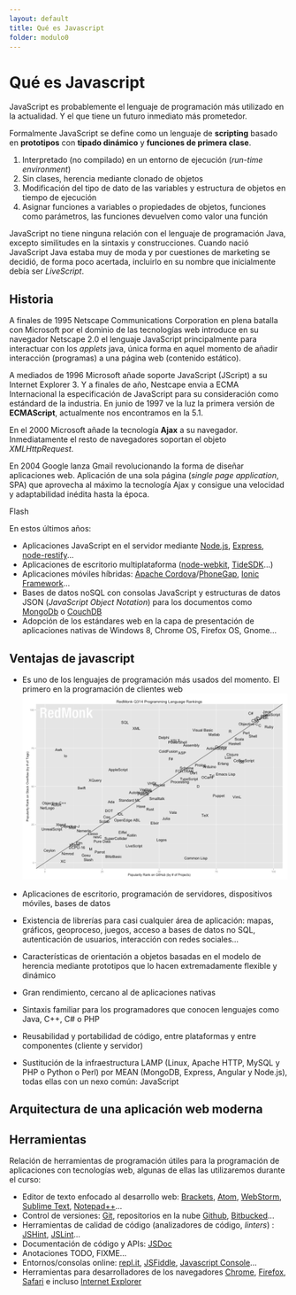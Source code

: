 ```yaml
---
layout: default
title: Qué es Javascript
folder: modulo0
---
```


# Qué es Javascript
JavaScript es probablemente el lenguaje de programación más utilizado en la actualidad. Y el que tiene un futuro inmediato más prometedor.

Formalmente JavaScript se define como un lenguaje de **scripting** basado en **prototipos** con **tipado dinámico** y **funciones de primera clase**.  
  1. Interpretado (no compilado) en un entorno de ejecución (_run-time environment_)  
  2. Sin clases, herencia mediante clonado de objetos  
  3. Modificación del tipo de dato de las variables y estructura de objetos en tiempo de ejecución  
  4. Asignar funciones a variables o propiedades de objetos, funciones como parámetros, las funciones devuelven como valor una función

JavaScript no tiene ninguna relación con el lenguaje de programación Java, excepto similitudes en la sintaxis y construcciones. Cuando nació JavaScript Java estaba muy de moda y por cuestiones de marketing se decidió, de forma poco acertada, incluirlo en su nombre que inicialmente debía ser _LiveScript_.

## Historia
A finales de 1995 Netscape Communications Corporation en plena batalla con Microsoft por el dominio de las tecnologías web introduce en su navegador Netscape 2.0 el lenguaje JavaScript principalmente para interactuar con los _applets_ java, única forma en aquel momento de añadir interacción (programas) a una página web (contenido estático).

A mediados de 1996 Microsoft añade soporte JavaScript (JScript) a su Internet Explorer 3. Y a finales de año, Nestcape envia a ECMA Internacional la especificación de JavaScript para su consideración como estándard de la industria. En junio de 1997 ve la luz la primera versión de **ECMAScript**, actualmente nos encontramos en la 5.1.

En el 2000 Microsoft añade la tecnología **Ajax** a su navegador. Inmediatamente el resto de navegadores soportan el objeto _XMLHttpRequest_. 

En 2004 Google lanza Gmail revolucionando la forma de diseñar aplicaciones web. Aplicación de una sola página (_single page application_, SPA) que aprovecha al máximo la tecnología Ajax y consigue una velocidad y adaptabilidad inédita hasta la época.

Flash

En estos últimos años:  

  + Aplicaciones JavaScript en el servidor mediante [Node.js](http://nodejs.org/), [Express](http://expressjs.com/), [node-restify](http://mcavage.me/node-restify/)...  
  + Aplicaciones de escritorio multiplataforma ([node-webkit](https://github.com/rogerwang/node-webkit), [TideSDK](http://www.tidesdk.org/)...)  
  + Aplicaciones móviles híbridas: [Apache Cordova](http://cordova.apache.org/)/[PhoneGap](http://phonegap.com/), [Ionic Framework](http://ionicframework.com/)...  
  + Bases de datos noSQL con consolas JavaScript y estructuras de datos JSON (_JavaScript Object Notation_) para los documentos como [MongoDb](http://www.mongodb.org/) o [CouchDB](http://couchdb.apache.org/)  
  + Adopción de los estándares web en la capa de presentación de aplicaciones nativas de Windows 8, Chrome OS, Firefox OS, Gnome...


## Ventajas de javascript
  + Es uno de los lenguajes de programación más usados del momento. El primero en la programación de clientes web  
  ![Uso lenguajes programación](./images/lang-rank-614-wm1.png)
  
  + Aplicaciones de escritorio, programación de servidores, dispositivos móviles, bases de datos
  
  + Existencia de librerías para casi cualquier área de aplicación: mapas, gráficos, geoproceso, juegos, acceso a bases de datos no SQL, autenticación de usuarios, interacción con redes sociales...
  
  + Características de orientación a objetos basadas en el modelo de herencia mediante prototipos que lo hacen extremadamente flexible y dinámico
  
  + Gran rendimiento, cercano al de aplicaciones nativas
  
  + Sintaxis familiar para los programadores que conocen lenguajes como Java, C++, C# o PHP
  
  + Reusabilidad y portabilidad de código, entre plataformas y entre componentes (cliente y servidor)
  
  + Sustitución de la infraestructura LAMP (Linux, Apache HTTP, MySQL y PHP o Python o Perl) por MEAN (MongoDB, Express, Angular y Node.js), todas ellas con un nexo común: JavaScript
  

## Arquitectura de una aplicación web moderna

## Herramientas
Relación de herramientas de programación útiles para la programación de aplicaciones con tecnologías web, algunas de ellas las utilizaremos durante el curso:

  + Editor de texto enfocado al desarrollo web: [Brackets](http://brackets.io/), [Atom](https://atom.io/), [WebStorm](https://www.jetbrains.com/webstorm/), [Sublime Text](http://www.sublimetext.com/), [Notepad++](http://notepad-plus-plus.org/)...  
  + Control de versiones: [Git](http://git-scm.com/), repositorios en la nube [Github](https://github.com/), [Bitbucked](https://bitbucket.org/)...  
  + Herramientas de calidad de código (analizadores de código, _linters_) : [JSHint](http://www.jshint.com/), [JSLint](http://www.jslint.com/)...  
  + Documentación de código y APIs: [JSDoc](http://usejsdoc.org/)  
  + Anotaciones TODO, FIXME...  
  + Entornos/consolas online: [repl.it](http://repl.it/), [JSFiddle](http://jsfiddle.net/), [Javascript Console](http://jsconsole.com/)...  
  + Herramientas para desarrolladores de los navegadores [Chrome](https://developer.chrome.com/devtools/index), [Firefox](https://developer.mozilla.org/en-US/docs/Tools), [Safari](https://developer.apple.com/safari/tools/) e incluso [Internet Explorer](http://msdn.microsoft.com/es-es/library/ie/bg182326.aspx)  
  
  
  
  